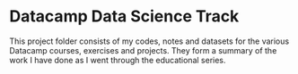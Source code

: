 # Datacamp Data Science Track

This project folder consists of my codes, notes and datasets for the various Datacamp courses, exercises and projects. They form a summary of the work I have done as I went through the educational series. 
